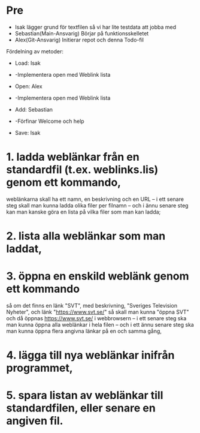 # Pre

* Isak lägger grund för textfilen så vi har lite testdata att jobba med
* Sebastian(Main-Ansvarig) Börjar på funktionsskelletet
* Alex(Git-Ansvarig) Initierar repot och denna Todo-fil

Fördelning av metoder:

- Load: Isak
 * -Implementera open med Weblink lista
- Open: Alex
 * -Implementera open med Weblink lista
- Add: Sebastian
 * -Förfinar Welcome och help
- Save: Isak


# 1. ladda weblänkar från en standardfil (t.ex. weblinks.lis) genom ett kommando,
weblänkarna skall ha ett namn, en beskrivning och en URL – i ett senare steg skall man
kunna ladda olika filer per filnamn – och i ännu senare steg kan man kanske göra en lista på
vilka filer som man kan ladda;

# 2. lista alla weblänkar som man laddat,

# 3. öppna en enskild weblänk genom ett kommando
så om det finns en länk "SVT", med beskrivning, "Sveriges Television Nyheter", och länk "https://www.svt.se/" så skall man
kunna "öppna SVT" och då öppnas https://www.svt.se/ i webbrowsern – i ett senare steg ska
man kunna öppna alla weblänkar i hela filen – och i ett ännu senare steg ska man kunna
öppna flera angivna länkar på en och samma gång,

# 4. lägga till nya weblänkar inifrån programmet,

# 5. spara listan av weblänkar till standardfilen, eller senare en angiven fil.
